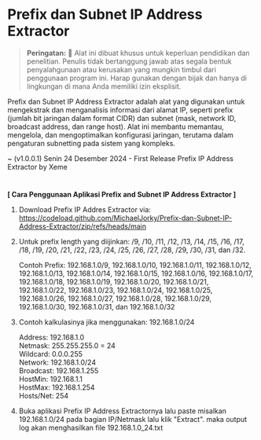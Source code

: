 # Prefix dan Subnet IP Address Extractor

> **Peringatan:** :red_circle: Alat ini dibuat khusus untuk keperluan pendidikan dan penelitian. Penulis tidak bertanggung jawab atas segala bentuk penyalahgunaan atau kerusakan yang mungkin timbul dari penggunaan program ini. Harap gunakan dengan bijak dan hanya di lingkungan di mana Anda memiliki izin eksplisit.

Prefix dan Subnet IP Address Extractor adalah alat yang digunakan untuk mengekstrak dan menganalisis informasi dari alamat IP, seperti prefix (jumlah bit jaringan dalam format CIDR) dan subnet (mask, network ID, broadcast address, dan range host). Alat ini membantu memantau, mengelola, dan mengoptimalkan konfigurasi jaringan, terutama dalam pengaturan subnetting pada sistem yang kompleks.

~ (v1.0.0.1) Senin 24 Desember 2024 - First Release Prefix IP Address Extractor by Xeme

#
<b>[ Cara Penggunaan Aplikasi Prefix and Subnet IP Address Extractor ]</b>

1. Download Prefix IP Addres Extractor via: https://codeload.github.com/MichaelJorky/Prefix-dan-Subnet-IP-Address-Extractor/zip/refs/heads/main
2. Untuk prefix length yang diijinkan: /9, /10, /11, /12, /13, /14, /15, /16, /17, /18, /19, /20, /21, /22, /23, /24, /25, /26, /27, /28, /29, /30, /31, dan /32.

   Contoh Prefix: 192.168.1.0/9, 192.168.1.0/10, 192.168.1.0/11, 192.168.1.0/12, 192.168.1.0/13, 192.168.1.0/14, 192.168.1.0/15, 192.168.1.0/16, 192.168.1.0/17, 192.168.1.0/18, 192.168.1.0/19, 192.168.1.0/20, 192.168.1.0/21, 192.168.1.0/22, 192.168.1.0/23, 192.168.1.0/24, 192.168.1.0/25, 192.168.1.0/26, 192.168.1.0/27, 192.168.1.0/28, 192.168.1.0/29, 192.168.1.0/30, 192.168.1.0/31, dan 192.168.1.0/32

4. Contoh kalkulasinya jika menggunakan: 192.168.1.0/24

   Address:   192.168.1.0<br/>
   Netmask:   255.255.255.0 = 24<br/>
   Wildcard:  0.0.0.255<br/>
   Network:   192.168.1.0/24<br/>
   Broadcast: 192.168.1.255<br/>
   HostMin:   192.168.1.1<br/>
   HostMax:   192.168.1.254<br/>
   Hosts/Net: 254<br/>

5. Buka aplikasi Prefix IP Address Extractornya lalu paste misalkan 192.168.1.0/24 pada bagian IP/Netmask lalu klik "Extract". maka output log akan menghasilkan file 192.168.1.0_24.txt
